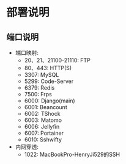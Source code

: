 # 部署说明


## 端口说明

- 端口映射:
    - 20、21、21100-21110: FTP
    - 80、443: HTTP(S)
    - 3307: MySQL
    - 5299: Code-Server
    - 6379: Redis
    - 7500: Frps
    - 6000: Django(main)
    - 6001: Beancount
    - 6002: TShock
    - 6003: Matomo
    - 6006: Jellyfin
    - 6007: Portainer
    - 6010: Sshwifty
- 内网穿透:
    - 1022: MacBookPro-HenryJi529的SSH